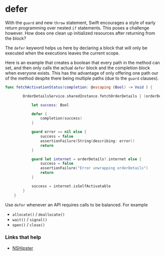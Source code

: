 # defer

With the `guard` and new `throw` statement, Swift encourages a style of early return programming over nested `if` statements. This poses a challenge however. How does one clean up initialized resources after returning from the block?

The `defer` keyword helps us here by declaring a block that will only be executed when the executions leaves the current scope.

Here is an example that creates a boolean that every path in the method can set, and then only calls the actual `defer` block and the completion block when everyone exists. This has the advantage of only offering one path our of the method despite there being multiple paths (due to the `guard` clauses).

```swift
func fetchActivationStatus(completion: @escaping (Bool) -> Void ) {

        OrderDetailsService.sharedInstance.fetchOrderDetails { (orderDetails, error) in

            let success: Bool

            defer {
                completion(success)
            }

            guard error == nil else {
                success = false
                assertionFailure(String(describing: error))
                return
            }

            guard let internet = orderDetails?.internet else {
                success = false
                assertionFailure("Error unwrapping orderDetails")
                return
            }

            success = internet.isSelfActivatable
        }
    }
```

Use `defer` whenever an API requires calls to be balanced. For example

* `allocate()` / `deallocate()`
* `wait()` / `signal()`
* `open()` / `close()`
 
### Links that help

* [NSHipster](https://nshipster.com/guard-and-defer/)


